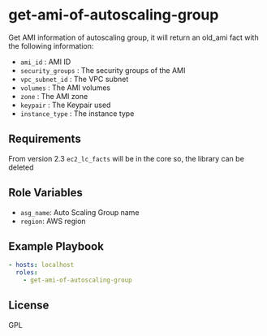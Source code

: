 # get-ami-of-autoscaling-group

Get AMI information of autoscaling group, it will return an old_ami fact with the following information:


* `ami_id`          : AMI ID
* `security_groups` : The security groups of the AMI
* `vpc_subnet_id`   : The VPC subnet
* `volumes`         : The AMI volumes
* `zone`            : The AMI zone
* `keypair`         : The Keypair used
* `instance_type`   : The instance type

Requirements
------------

From version 2.3 `ec2_lc_facts` will be in the core so, the library can be deleted

Role Variables
--------------

* `asg_name`: Auto Scaling Group name 
* `region`: AWS region


Example Playbook
----------------

```yaml
- hosts: localhost
  roles: 
    - get-ami-of-autoscaling-group
```

License
-------

GPL

